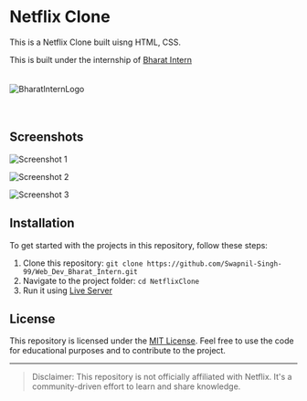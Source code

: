 # Netflix Clone

This is a Netflix Clone built uisng HTML, CSS.

This is built under the internship of [Bharat Intern](https://bharatintern.live/)
<br>
<br>
<br>
![BharatInternLogo](https://bharatintern.live/b/icons/logoNoBg.png)
<br>
<br>
<br>
## Screenshots

![Screenshot 1](https://i.postimg.cc/FzPD9jnx/image.png)

![Screenshot 2](https://i.postimg.cc/TPr0y841/image.png)

![Screenshot 3](https://i.postimg.cc/tgHtGS4j/image.png)

## Installation

To get started with the projects in this repository, follow these steps:

1. Clone this repository: `git clone https://github.com/Swapnil-Singh-99/Web_Dev_Bharat_Intern.git`
2. Navigate to the project folder: `cd NetflixClone`
3. Run it using [Live Server](https://marketplace.visualstudio.com/items?itemName=ritwickdey.LiveServer)

## License

This repository is licensed under the [MIT License](https://opensource.org/licenses/MIT). Feel free to use the code for educational purposes and to contribute to the project.

---
> Disclaimer: This repository is not officially affiliated with Netflix. It's a community-driven effort to learn and share knowledge.

